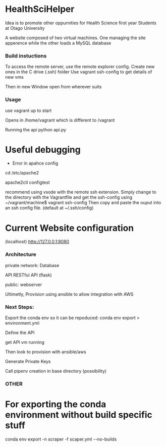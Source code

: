 # HealthSciHelper
 
Idea is to promote other oppurnities for Health Science first year 
Students at Otago University

A website composed of two virtual machines. One managing the site apperence 
while the other loads a MySQL database

 ### Build instuctions 
 To access the remote server, use the remote explorer config.
 Create new ones in the C drive (.ssh) folder 
 Use vagrant ssh-config to get details of new vms

Then in new Window open from wherever suits


### Usage
use vagrant up to start 

Opens in /home/vagrant which is different to /vagrant

Running the api
python api.py


# Useful debugging 

- Error in apahce config

cd /etc/apache2

apache2ctl configtest

recommend using vsode with the remote ssh extension. 
Simply change to the directory with the Vagrantfile
and get the ssh-config using 
~/vagrant/machine$ vagrant ssh-config
Then copy and paste the ouput into an ssh config file.
(default at ~/.ssh/config)

# Current Website configuration 

(localhost)
http://127.0.0.1:8080


### Architecture

private network:
Database

API
RESTful API (flask)

public:
webserver 

Ultimetly,
Provision using ansible to allow integration with AWS 


### Next Steps:

Export the conda env so it can be repoduced:
conda env export > environment.yml

Define the API

get API vm running 

Then look to provision with ansible/aws

Generate Private Keys 

Call pipenv creation in base directory (possibility)

### OTHER

# For exporting the conda environment without build specific stuff
conda env export -n scraper -f scaper.yml --no-builds

